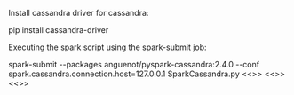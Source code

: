 
Install cassandra driver for cassandra:

pip install cassandra-driver

Executing the spark script using the spark-submit job:

spark-submit --packages anguenot/pyspark-cassandra:2.4.0  --conf spark.cassandra.connection.host=127.0.0.1 SparkCassandra.py <<<cassandrahostname>>> <<<cassandraport>>> <<<cassandrakeyspace>>>

